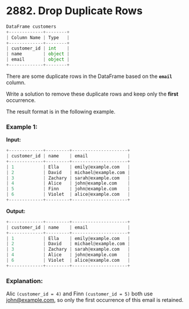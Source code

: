 # 2882. Drop Duplicate Rows

```python
DataFrame customers
+-------------+--------+
| Column Name | Type   |
+-------------+--------+
| customer_id | int    |
| name        | object |
| email       | object |
+-------------+--------+
```

There are some duplicate rows in the DataFrame based on the **``email``** column.

Write a solution to remove these duplicate rows and keep only the **first** occurrence.

The result format is in the following example.

### Example 1:
**Input:**
```python
+-------------+---------+---------------------+
| customer_id | name    | email               |
+-------------+---------+---------------------+
| 1           | Ella    | emily@example.com   |
| 2           | David   | michael@example.com |
| 3           | Zachary | sarah@example.com   |
| 4           | Alice   | john@example.com    |
| 5           | Finn    | john@example.com    |
| 6           | Violet  | alice@example.com   |
+-------------+---------+---------------------+
```

**Output:**
```python
+-------------+---------+---------------------+
| customer_id | name    | email               |
+-------------+---------+---------------------+
| 1           | Ella    | emily@example.com   |
| 2           | David   | michael@example.com |
| 3           | Zachary | sarah@example.com   |
| 4           | Alice   | john@example.com    |
| 6           | Violet  | alice@example.com   |
+-------------+---------+---------------------+
```

### Explanation:

Alic ```(customer_id = 4)``` and Finn ```(customer_id = 5)``` both use john@example.com, so only the first occurrence of this email is retained.

